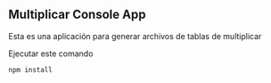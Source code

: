 ## Multiplicar Console App

Esta es una aplicación para generar archivos de tablas de multiplicar 

Ejecutar este comando 

```
npm install
```